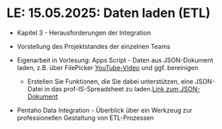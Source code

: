 # **LE: 15.05.2025**: Daten laden (ETL)  

* Kapitel 3 - Herausforderungen der Integration  
* Vorstellung des Projektstandes der einzelnen Teams
* Eigenarbeit in Vorlesung: Apps Script - Daten aus JSON-Dokument laden, z.B. über FilePicker [YouTube-Video](https://www.youtube.com/watch?v=OgGC2y6qJCM) und ggf. bereinigen  
  * Erstellen Sie Funktionen, die Sie dabei unterstützen, eine JSON-Datei in das prof-IS-Spreadsheet zu laden.[Link zum JSON-Dokument](../datenmodelle/JSON/import.json)

* Pentaho Data Integration - Überblick über ein Werkzeug zur professionellen Gestaltung von ETL-Prozessen  
